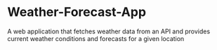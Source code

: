 # Weather-Forecast-App
A web application that fetches weather data from an API and provides current weather conditions and forecasts for a given location
